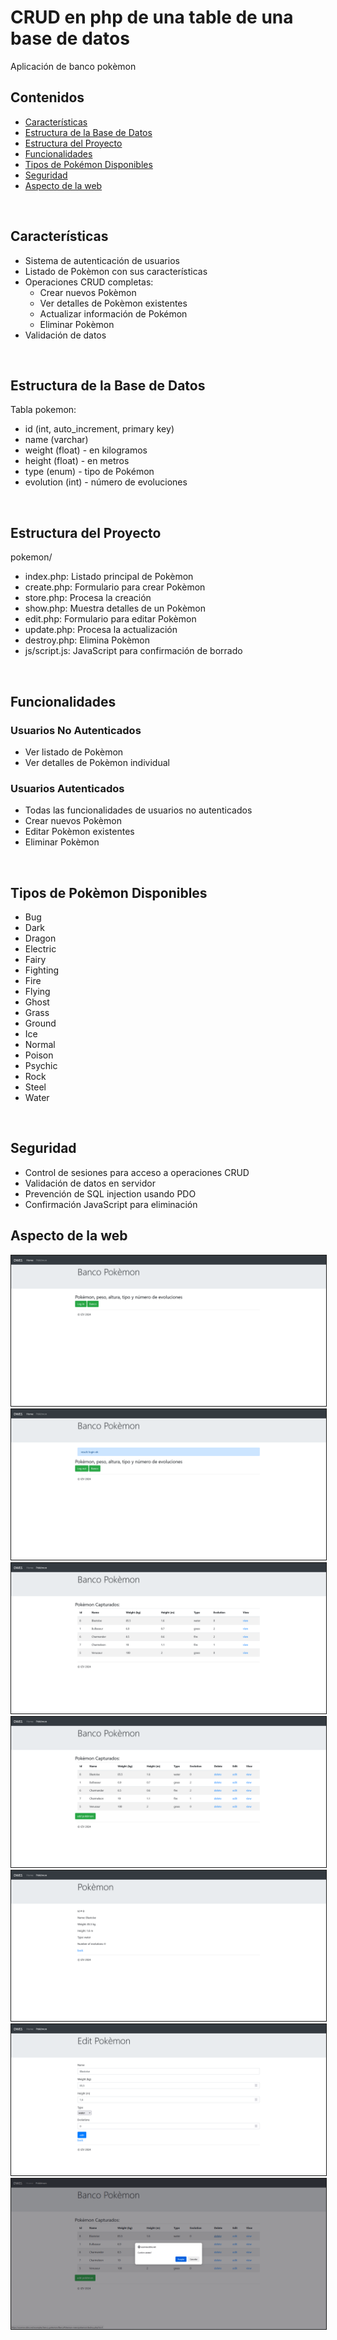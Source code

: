 # CRUD en php de una table de una base de datos
Aplicación de banco pokèmon

## Contenidos

- [Características](#características)  
- [Estructura de la Base de Datos](#estructura-de-la-base-de-datos)  
- [Estructura del Proyecto](#estructura-del-proyecto)  
- [Funcionalidades](#funcionalidades)  
- [Tipos de Pokémon Disponibles](#tipos-de-pokémon-disponibles)  
- [Seguridad](#seguridad)  
- [Aspecto de la web](#aspecto-de-la-web)  

<br>

## Características

- Sistema de autenticación de usuarios
- Listado de Pokèmon con sus características
- Operaciones CRUD completas:
  - Crear nuevos Pokèmon
  - Ver detalles de Pokèmon existentes
  - Actualizar información de Pokémon
  - Eliminar Pokèmon
- Validación de datos

<br>

## Estructura de la Base de Datos

Tabla pokemon:
- id (int, auto_increment, primary key)
- name (varchar)
- weight (float) - en kilogramos
- height (float) - en metros
- type (enum) - tipo de Pokémon
- evolution (int) - número de evoluciones

<br>

## Estructura del Proyecto

pokemon/
- index.php: Listado principal de Pokèmon
- create.php: Formulario para crear Pokèmon
- store.php: Procesa la creación
- show.php: Muestra detalles de un Pokèmon
- edit.php: Formulario para editar Pokèmon
- update.php: Procesa la actualización
- destroy.php: Elimina Pokèmon
- js/script.js: JavaScript para confirmación de borrado

<br>

## Funcionalidades

### Usuarios No Autenticados
- Ver listado de Pokèmon
- Ver detalles de Pokèmon individual

### Usuarios Autenticados
- Todas las funcionalidades de usuarios no autenticados
- Crear nuevos Pokèmon
- Editar Pokèmon existentes
- Eliminar Pokèmon

<br>

## Tipos de Pokèmon Disponibles

- Bug
- Dark
- Dragon
- Electric
- Fairy
- Fighting
- Fire
- Flying
- Ghost
- Grass
- Ground
- Ice
- Normal
- Poison
- Psychic
- Rock
- Steel
- Water

<br>

## Seguridad

- Control de sesiones para acceso a operaciones CRUD
- Validación de datos en servidor
- Prevención de SQL injection usando PDO
- Confirmación JavaScript para eliminación

## Aspecto de la web

<img src="./imgs/1.png" border="1px solid black"/>

<br>

<img src="./imgs/2.png" border="1px solid black"/>

<br>

<img src="./imgs/3.png" border="1px solid black"/>

<br>

<img src="./imgs/4.png" border="1px solid black"/>

<br>

<img src="./imgs/5.png" border="1px solid black"/>

<br>

<img src="./imgs/6.png" border="1px solid black"/>

<br>

<img src="./imgs/7.png" border="1px solid black"/>

<br>

